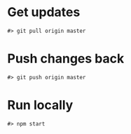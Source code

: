 # Get updates

```
#> git pull origin master
```

# Push changes back

```
#> git push origin master
```

# Run locally

```
#> npm start
```